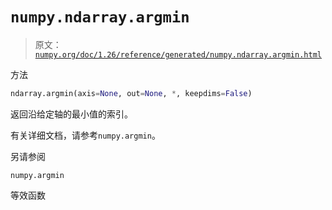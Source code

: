 # `numpy.ndarray.argmin`

> 原文：[`numpy.org/doc/1.26/reference/generated/numpy.ndarray.argmin.html`](https://numpy.org/doc/1.26/reference/generated/numpy.ndarray.argmin.html)

方法

```py
ndarray.argmin(axis=None, out=None, *, keepdims=False)
```

返回沿给定轴的最小值的索引。

有关详细文档，请参考`numpy.argmin`。

另请参阅

`numpy.argmin`

等效函数
